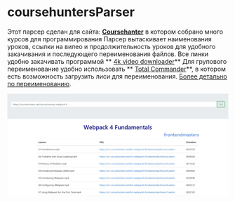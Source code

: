 # coursehuntersParser
Этот парсер сделан для сайта: **[Coursehanter](https://coursehunters.net)** в котором собрано много курсов для программирования
Парсер вытаскивает наименования уроков, ссылки на вилео и продолжительность уроков для удобного закачивания и последующего переименования файлов.
Все линки удобно закачивать программой ** [4k video downloader](https://www.4kdownload.com/ru/products/product-videodownloader)**
Для групового переименование удобно использовать ** [Total Commander](https://www.ghisler.com/)**, в котором есть возможность загрузить лиси для переименования. [Более детально по переименованию](http://www.tiflocomp.ru/docs/tips_batch_renaming.php).

![](img/screen.jpg)
